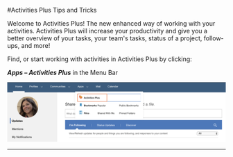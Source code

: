 #Activities Plus Tips and Tricks

Welcome to Activities Plus! The new enhanced way of working with your activities. Activities Plus will increase your productivity and give you a better overview of your tasks, your team's tasks, status of a project, follow-ups, and more!

Find, or start working with activities in Activities Plus by clicking:

**_Apps – Activities Plus_** in the Menu Bar

<img src="/assets/images/screen-shots/aplus/aplus-menu-item.png" alt="Activities Plus" />

___
